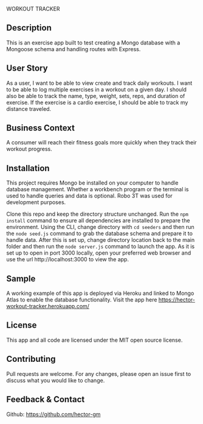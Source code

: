 WORKOUT TRACKER

## Description

This is an exercise app built to test creating a Mongo database with a Mongoose schema and handling routes with Express.

## User Story

As a user, I want to be able to view create and track daily workouts. I want to be able to log multiple exercises in a workout on a given day. I should also be able to track the name, type, weight, sets, reps, and duration of exercise. If the exercise is a cardio exercise, I should be able to track my distance traveled.

## Business Context

A consumer will reach their fitness goals more quickly when they track their workout progress.

## Installation
This project requires Mongo be installed on your computer to handle database management. Whether a workbench program or the terminal is used to handle queries and data is optional. Robo 3T was used for development purposes. 

Clone this repo and keep the directory structure unchanged. Run the `npm install` command to ensure all dependencies are installed to prepare the environment. Using the CLI, change directory with `cd seeders` and then run the `node seed.js` command to grab the database schema and prepare it to handle data. After this is set up, change directory location back to the main folder and then run the `node server.js` command to launch the app. As it is set up to open in port 3000 locally, open your preferred web browser and use the url http://localhost:3000 to view the app.

## Sample

A working example of this app is deployed via Heroku and linked to Mongo Atlas to enable the database functionality. Visit the app here https://hector-workout-tracker.herokuapp.com/

## License

This app and all code are licensed under the MIT open source license.

## Contributing

Pull requests are welcome. For any changes, please open an issue first to discuss what you would like to change.

## Feedback & Contact

Github: https://github.com/hector-gm



